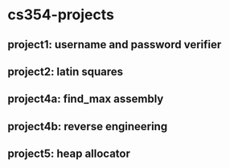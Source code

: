 # cs354-projects
## project1: username and password verifier
## project2: latin squares
## project4a: find\_max assembly
## project4b: reverse engineering
## project5: heap allocator
